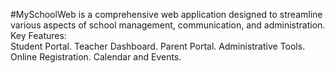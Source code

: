 #MySchoolWeb is a comprehensive web application designed to streamline various aspects of school management, communication, and administration. Key Features:  
Student Portal. Teacher Dashboard. Parent Portal. Administrative Tools. Online Registration.  Calendar and Events.